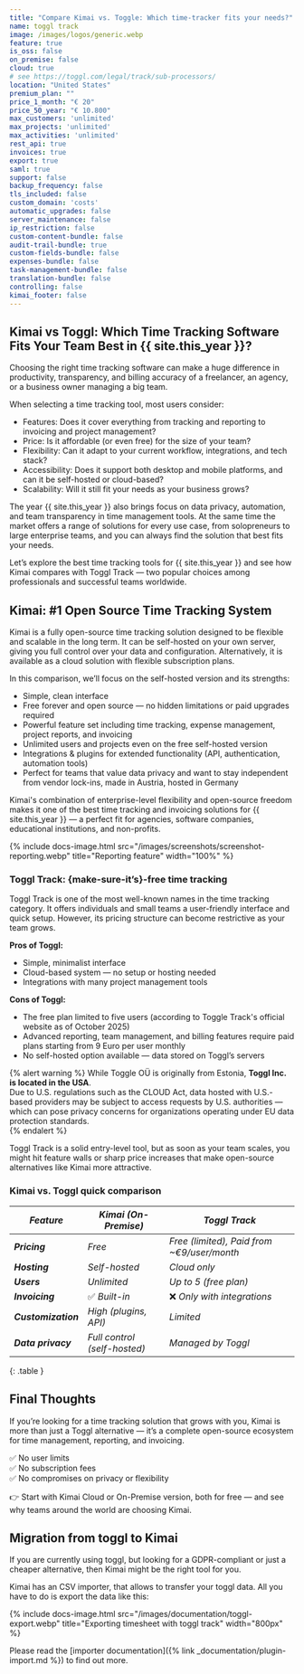 ```yaml
---
title: "Compare Kimai vs. Toggle: Which time-tracker fits your needs?"
name: toggl track
image: /images/logos/generic.webp
feature: true
is_oss: false
on_premise: false
cloud: true
# see https://toggl.com/legal/track/sub-processors/
location: "United States"
premium_plan: ""
price_1_month: "€ 20"
price_50_year: "€ 10.800"
max_customers: 'unlimited'
max_projects: 'unlimited'
max_activities: 'unlimited'
rest_api: true
invoices: true
export: true
saml: true
support: false
backup_frequency: false
tls_included: false
custom_domain: 'costs'
automatic_upgrades: false
server_maintenance: false
ip_restriction: false
custom-content-bundle: false
audit-trail-bundle: true
custom-fields-bundle: false
expenses-bundle: false
task-management-bundle: false
translation-bundle: false
controlling: false
kimai_footer: false
---
```


## Kimai vs Toggl: Which Time Tracking Software Fits Your Team Best in {{ site.this_year }}?

Choosing the right time tracking software can make a huge difference in productivity, transparency, and billing accuracy of a freelancer, an agency, or a business owner managing a big team.

When selecting a time tracking tool, most users consider:

- Features: Does it cover everything from tracking and reporting to invoicing and project management?
- Price: Is it affordable (or even free) for the size of your team?
- Flexibility: Can it adapt to your current workflow, integrations, and tech stack?
- Accessibility: Does it support both desktop and mobile platforms, and can it be self-hosted or cloud-based?
- Scalability: Will it still fit your needs as your business grows?

The year {{ site.this_year }} also brings focus on data privacy, automation, and team transparency in time management tools. At the same time the market offers a range of solutions for every use case, from solopreneurs to large enterprise teams, and you can always find the solution that best fits your needs.

Let’s explore the best time tracking tools for {{ site.this_year }} and see how Kimai compares with Toggl Track — two popular choices among professionals and successful teams worldwide.

## Kimai: #1 Open Source Time Tracking System

Kimai is a fully open-source time tracking solution designed to be flexible and scalable in the long term. It can be self-hosted on your own server, giving you full control over your data and configuration. Alternatively, it is available as a cloud solution with flexible subscription plans.

In this comparison, we’ll focus on the self-hosted version and its strengths:

- Simple, clean interface
- Free forever and open source — no hidden limitations or paid upgrades required
- Powerful feature set including time tracking, expense management, project reports, and invoicing
- Unlimited users and projects even on the free self-hosted version
- Integrations & plugins for extended functionality (API, authentication, automation tools)
- Perfect for teams that value data privacy and want to stay independent from vendor lock-ins, made in Austria, hosted in Germany

Kimai's combination of enterprise-level flexibility and open-source freedom makes it one of the best time tracking and invoicing solutions for {{ site.this_year }} — a perfect fit for agencies, software companies, educational institutions, and non-profits.

{% include docs-image.html src="/images/screenshots/screenshot-reporting.webp" title="Reporting feature" width="100%" %}

### Toggl Track: {make-sure-it’s}-free time tracking

Toggl Track is one of the most well-known names in the time tracking category.
It offers individuals and small teams a user-friendly interface and quick setup. However, its pricing structure can become restrictive as your team grows.

**Pros of Toggl:**

- Simple, minimalist interface
- Cloud-based system — no setup or hosting needed
- Integrations with many project management tools

**Cons of Toggl:**

* The free plan limited to five users (according to Toggle Track's official website as of October 2025)
* Advanced reporting, team management, and billing features require paid plans starting from 9 Euro per user monthly
* No self-hosted option available — data stored on Toggl’s servers

{% alert warning %}
While Toggle OÜ is originally from Estonia, **Toggl Inc. is located in the USA**.  
Due to U.S. regulations such as the CLOUD Act, data hosted with U.S.-based providers may be subject to access requests by U.S. authorities — which can pose privacy concerns for organizations operating under EU data protection standards.  
{% endalert %}

Toggl Track is a solid entry-level tool, but as soon as your team scales, you might hit feature walls or sharp price increases that make open-source alternatives like Kimai more attractive.

### Kimai vs. Toggl quick comparison

| *Feature*           | *Kimai (On-Premise)*         | *Toggl Track*                               |
|---------------------|------------------------------|---------------------------------------------|
| ***Pricing***       | *Free*                       | *Free (limited), Paid from \~€9/user/month* |
| ***Hosting***       | *Self-hosted*                | *Cloud only*                                |
| ***Users***         | *Unlimited*                  | *Up to 5 (free plan)*                       |
| ***Invoicing***     | ✅ *Built-in*                 | ❌ *Only with integrations*                  |
| ***Customization*** | *High (plugins, API)*        | *Limited*                                   |
| ***Data privacy***  | *Full control (self-hosted)* | *Managed by Toggl*                          |
{: .table }

## Final Thoughts

If you’re looking for a time tracking solution that grows with you, Kimai is more than just a Toggl alternative — it’s a complete open-source ecosystem for time management, reporting, and invoicing.

✅ No user limits  
✅ No subscription fees  
✅ No compromises on privacy or flexibility

👉 Start with Kimai Cloud or On-Premise version, both for free — and see why teams around the world are choosing Kimai.


## Migration from toggl to Kimai

If you are currently using toggl, but looking for a GDPR-compliant or just a cheaper alternative, then Kimai might be the right tool for you. 

Kimai has an CSV importer, that allows to transfer your toggl data. All you have to do is export the data like this:

{% include docs-image.html src="/images/documentation/toggl-export.webp" title="Exporting timesheet with toggl track" width="800px" %}

Please read the [importer documentation]({% link _documentation/plugin-import.md %}) to find out more. 
